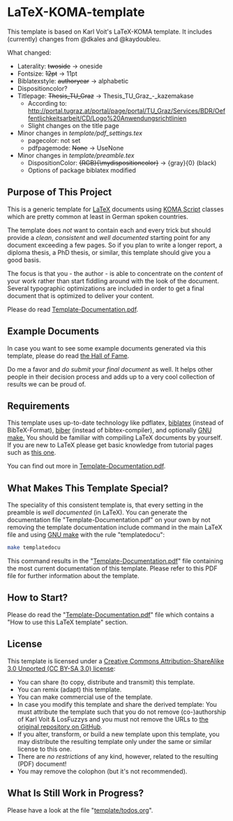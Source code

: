
# LaTeX-KOMA-template

This template is based on Karl Voit's LaTeX-KOMA template. It includes
(currently) changes from @dkales and @kaydoubleu.

What changed:

* Laterality: ~~twoside~~ &rarr; oneside
* Fontsize: ~~12pt~~ &rarr; 11pt
* Biblatexstyle: ~~authoryear~~ &rarr; alphabetic
* Dispositioncolor?
* Titlepage: ~~Thesis_TU_Graz~~ &rarr; Thesis_TU_Graz_-_kazemakase
  - According to:
    http://portal.tugraz.at/portal/page/portal/TU_Graz/Services/BDR/Oeffentlichkeitsarbeit/CD/Logo%20Anwendungsrichtlinien
  - Slight changes on the title page
* Minor changes in *template/pdf_settings.tex*
  - pagecolor: not set 
  - pdfpagemode: ~~None~~ &rarr; UseNone
* Minor changes in *template/preamble.tex*
  - DispositionColor: ~~{RGB}{\mydispositioncolor}~~ &rarr; {gray}{0} (black) 
  - Options of package biblatex modified

## Purpose of This Project

This is a generic template for [LaTeX](http://en.wikipedia.org/wiki/LaTeX)
documents using [KOMA Script](http://www.komascript.de/) classes which are
pretty common at least in German spoken countries.

The template does *not* want to contain each and every trick but should
provide a *clean*, *consistent* and *well documented* starting point for any
document exceeding a few pages. So if you plan to write a longer report,
a diploma thesis, a PhD thesis, or similar, this template should give you
a good basis.

The focus is that you - the author - is able to concentrate on the *content*
of your work rather than start fiddling around with the look of the document.
Several typographic optimizations are included in order to get a final document
that is optimized to deliver your content.

Please do read [Template-Documentation.pdf](https://github.com/novoid/LaTeX-KOMA-template/blob/master/Template-Documentation.pdf).

## Example Documents

In case you want to see some example documents generated via this
template, please do read [the Hall of Fame](https://github.com/novoid/LaTeX-KOMA-template/blob/master/Hall_of_fame.org).

Do me a favor and *do submit your final document* as well. It helps
other people in their decision process and adds up to a very cool
collection of results we can be proud of.

## Requirements

This template uses up-to-date technology like pdflatex, [biblatex](http://www.tex.ac.uk/tex-archive/info/translations/biblatex/de/)
(instead of BibTeX-Format), [biber](http://en.wikipedia.org/wiki/Biber_(LaTeX)) (instead of bibtex-compiler), and
optionally [GNU make.](http://www.gnu.org/s/make/)  You should be familiar with compiling LaTeX
documents by yourself. If you are new to LaTeX please get basic
knowledge from tutorial pages such as [this one](http://LaTeX.TUGraz.at).

You can find out more in [Template-Documentation.pdf](https://github.com/novoid/LaTeX-KOMA-template/blob/master/Template-Documentation.pdf).

## What Makes This Template Special?

The speciality of this consistent template is, that every setting in
the preamble is *well documented* (in LaTeX). You can generate the
documentation file "Template-Documentation.pdf" on your own by not
removing the template documentation include command in the main LaTeX
file and using [GNU make](http://www.gnu.org/software/make/) with the rule "templatedocu":

```sh
make templatedocu
```

This command results in the "[Template-Documentation.pdf](https://github.com/novoid/LaTeX-KOMA-template/blob/master/Template-Documentation.pdf)" file
containing the most current documentation of this template. Please
refer to this PDF file for further information about the template.

## How to Start?

Please do read the "[Template-Documentation.pdf](https://github.com/novoid/LaTeX-KOMA-template/blob/master/Template-Documentation.pdf)" file which contains a
"How to use this LaTeX template" section.

## License

This template is licensed under a [Creative Commons Attribution-ShareAlike 3.0 Unported (CC BY-SA 3.0) license](https://creativecommons.org/licenses/by-sa/3.0/):

- You can share (to copy, distribute and transmit) this template.
- You can remix (adapt) this template.
- You can make commercial use of the template.
- In case you modify this template and share the derived template: You
  must attribute the template such that you do not remove
  (co-)authorship of Karl Voit & LosFuzzys and you must not remove the URLs to 
  [the original repository on GitHub](https://github.com/novoid/LaTeX-KOMA-template).
- If you alter, transform, or build a new template upon this template,
  you may distribute the resulting template only under the same or
  similar license to this one.
- There are *no restrictions* of any kind, however, related to the
  resulting (PDF) document!
- You may remove the colophon (but it's not recommended).

## What Is Still Work in Progress?

Please have a look at the file "[template/todos.org](https://github.com/novoid/LaTeX-KOMA-template/blob/master/template/todos.org)".

